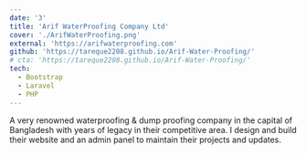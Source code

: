 ```yaml
---
date: '3'
title: 'Arif WaterProofing Company Ltd'
cover: './ArifWaterProofing.png'
external: 'https://arifwaterproofing.com'
github: 'https://tareque2208.github.io/Arif-Water-Proofing/'
# cta: 'https://tareque2208.github.io/Arif-Water-Proofing/'
tech:
  - Bootstrap
  - Laravel
  - PHP
---
```


A very renowned waterproofing & dump proofing company in the capital of Bangladesh with years of legacy in their competitive area. I design and build their website and an admin panel to maintain their projects and updates.
